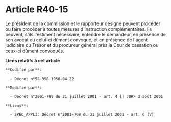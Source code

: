 # Article R40-15

Le président de la commission et le rapporteur désigné peuvent procéder ou faire procéder à toutes mesures d'instruction
complémentaires. Ils peuvent, s'ils l'estiment nécessaire, entendre le demandeur, en présence de son avocat ou celui-ci
dûment convoqué, et en présence de l'agent judiciaire du Trésor et du procureur général près la Cour de cassation ou ceux-ci
dûment convoqués.

**Liens relatifs à cet article**

	**Codifié par**:

	  - Décret n°58-358 1958-04-22

	**Modifié par**:

	  - Décret n°2001-709 du 31 juillet 2001 - art. 4 () JORF 3 août 2001

	**Liens**:

	  - SPEC_APPLI: Décret n°2001-709 du 31 juillet 2001 - art. 6 (V)
